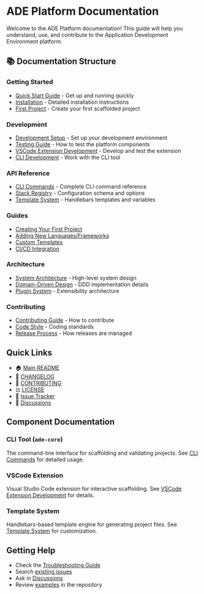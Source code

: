 # ADE Platform Documentation

Welcome to the ADE Platform documentation! This guide will help you understand, use, and contribute to the Application Development Environment platform.

## 📚 Documentation Structure

### Getting Started
- [Quick Start Guide](../README.md#quick-start) - Get up and running quickly
- [Installation](../README.md#installation) - Detailed installation instructions
- [First Project](guides/first-project.md) - Create your first scaffolded project

### Development
- [Development Setup](development/setup.md) - Set up your development environment
- [Testing Guide](development/testing.md) - How to test the platform components
- [VSCode Extension Development](development/vscode-extension.md) - Develop and test the extension
- [CLI Development](development/cli.md) - Work with the CLI tool

### API Reference
- [CLI Commands](api/cli-commands.md) - Complete CLI command reference
- [Stack Registry](api/stack-registry.md) - Configuration schema and options
- [Template System](api/templates.md) - Handlebars templates and variables

### Guides
- [Creating Your First Project](guides/first-project.md)
- [Adding New Languages/Frameworks](guides/adding-languages.md)
- [Custom Templates](guides/custom-templates.md)
- [CI/CD Integration](guides/cicd-integration.md)

### Architecture
- [System Architecture](architecture/overview.md) - High-level system design
- [Domain-Driven Design](architecture/ddd.md) - DDD implementation details
- [Plugin System](architecture/plugins.md) - Extensibility architecture

### Contributing
- [Contributing Guide](../CONTRIBUTING.md) - How to contribute
- [Code Style](development/code-style.md) - Coding standards
- [Release Process](development/release.md) - How releases are managed

## Quick Links

- 🏠 [Main README](../README.md)
- 📝 [CHANGELOG](../CHANGELOG.md)
- 🤝 [CONTRIBUTING](../CONTRIBUTING.md)
- ⚖️ [LICENSE](../LICENSE)
- 🐛 [Issue Tracker](https://github.com/phdsystems/ade-platform/issues)
- 💬 [Discussions](https://github.com/phdsystems/ade-platform/discussions)

## Component Documentation

### CLI Tool (`ade-core`)
The command-line interface for scaffolding and validating projects. See [CLI Commands](api/cli-commands.md) for detailed usage.

### VSCode Extension
Visual Studio Code extension for interactive scaffolding. See [VSCode Extension Development](development/vscode-extension.md) for details.

### Template System
Handlebars-based template engine for generating project files. See [Template System](api/templates.md) for customization.

## Getting Help

- Check the [Troubleshooting Guide](guides/troubleshooting.md)
- Search [existing issues](https://github.com/phdsystems/ade-platform/issues)
- Ask in [Discussions](https://github.com/phdsystems/ade-platform/discussions)
- Review [examples](../example-project/) in the repository
